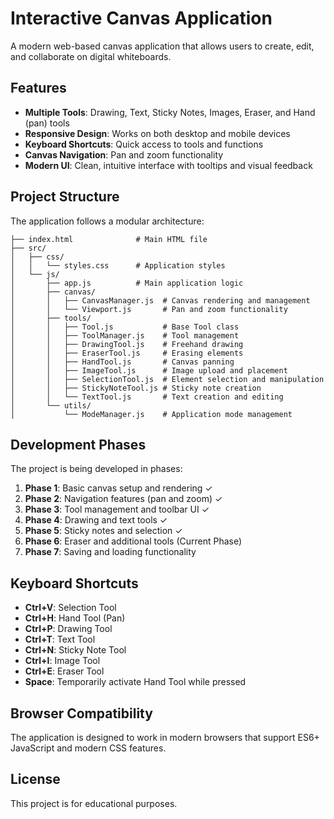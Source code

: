 # Interactive Canvas Application

A modern web-based canvas application that allows users to create, edit, and collaborate on digital whiteboards.

## Features

- **Multiple Tools**: Drawing, Text, Sticky Notes, Images, Eraser, and Hand (pan) tools
- **Responsive Design**: Works on both desktop and mobile devices
- **Keyboard Shortcuts**: Quick access to tools and functions
- **Canvas Navigation**: Pan and zoom functionality
- **Modern UI**: Clean, intuitive interface with tooltips and visual feedback

## Project Structure

The application follows a modular architecture:

```
├── index.html              # Main HTML file
├── src/
│   ├── css/
│   │   └── styles.css      # Application styles
│   └── js/
│       ├── app.js          # Main application logic
│       ├── canvas/
│       │   ├── CanvasManager.js  # Canvas rendering and management
│       │   └── Viewport.js       # Pan and zoom functionality
│       ├── tools/
│       │   ├── Tool.js           # Base Tool class
│       │   ├── ToolManager.js    # Tool management
│       │   ├── DrawingTool.js    # Freehand drawing
│       │   ├── EraserTool.js     # Erasing elements
│       │   ├── HandTool.js       # Canvas panning
│       │   ├── ImageTool.js      # Image upload and placement
│       │   ├── SelectionTool.js  # Element selection and manipulation
│       │   ├── StickyNoteTool.js # Sticky note creation
│       │   └── TextTool.js       # Text creation and editing
│       └── utils/
│           └── ModeManager.js    # Application mode management
```

## Development Phases

The project is being developed in phases:

1. **Phase 1**: Basic canvas setup and rendering ✓
2. **Phase 2**: Navigation features (pan and zoom) ✓
3. **Phase 3**: Tool management and toolbar UI ✓
4. **Phase 4**: Drawing and text tools ✓
5. **Phase 5**: Sticky notes and selection ✓
6. **Phase 6**: Eraser and additional tools (Current Phase)
7. **Phase 7**: Saving and loading functionality

## Keyboard Shortcuts

- **Ctrl+V**: Selection Tool
- **Ctrl+H**: Hand Tool (Pan)
- **Ctrl+P**: Drawing Tool
- **Ctrl+T**: Text Tool
- **Ctrl+N**: Sticky Note Tool
- **Ctrl+I**: Image Tool
- **Ctrl+E**: Eraser Tool
- **Space**: Temporarily activate Hand Tool while pressed

## Browser Compatibility

The application is designed to work in modern browsers that support ES6+ JavaScript and modern CSS features.

## License

This project is for educational purposes. 